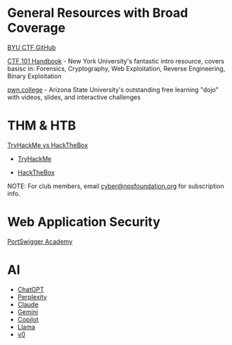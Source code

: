 # General Resources with Broad Coverage
[BYU CTF GitHub](https://github.com/BYU-CSA/cyber-kickstart/blob/main/friday-lessons/Beginners.md)

[CTF 101 Handbook](https://ctf101.org/) - New York University's fantastic intro resource, covers basisc in: Forensics, Cryptography, Web Exploitation, Reverse Engineering, Binary Exploitation 

[pwn.college](https://pwn.college) - Arizona State University's outstanding free learning "dojo" with videos, slides, and interactive challenges

# THM & HTB

[TryHackMe vs HackTheBox](https://www.youtube.com/watch?v=Q3MBjG7k3CE)

- [TryHackMe](https://tryhackme.com)

- [HackTheBox](https://hackthebox.com)

NOTE: For club members, email [cyber@npsfoundation.org](mailto:cyber@npsfoundation.org) for subscription info.

# Web Application Security

[PortSwigger Academy](https://portswigger.net/web-security)

# AI 
- [ChatGPT](https://chatgpt.com)
- [Perplexity](https://perplexity.ai)
- [Claude](https://claude.ai)
- [Gemini](https://gemini.google.com)
- [Copilot](https://copilot.microsoft.com)
- [Llama](https://ollama.com)
- [v0](https://v0.dev)
